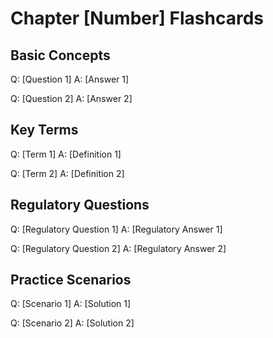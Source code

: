 # Chapter [Number] Flashcards

## Basic Concepts
Q: [Question 1]
A: [Answer 1]

Q: [Question 2]
A: [Answer 2]

## Key Terms
Q: [Term 1]
A: [Definition 1]

Q: [Term 2]
A: [Definition 2]

## Regulatory Questions
Q: [Regulatory Question 1]
A: [Regulatory Answer 1]

Q: [Regulatory Question 2]
A: [Regulatory Answer 2]

## Practice Scenarios
Q: [Scenario 1]
A: [Solution 1]

Q: [Scenario 2]
A: [Solution 2] 